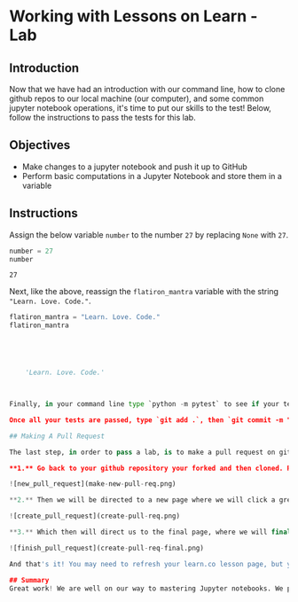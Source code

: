 
# Working with Lessons on Learn - Lab

## Introduction
Now that we have had an introduction with our command line, how to clone github repos to our local machine (our computer), and some common jupyter notebook operations, it's time to put our skills to the test! Below, follow the instructions to pass the tests for this lab.

## Objectives
* Make changes to a jupyter notebook and push it up to GitHub
* Perform basic computations in a Jupyter Notebook and store them in a variable

## Instructions

Assign the below variable `number` to the number `27` by replacing `None` with `27`.


```python
number = 27
number
```




    27



Next, like the above, reassign the `flatiron_mantra` variable with the string `"Learn. Love. Code."`. 


```python
flatiron_mantra = "Learn. Love. Code."
flatiron_mantra





    'Learn. Love. Code.'



Finally, in your command line type `python -m pytest` to see if your tests are passing. If you would like to see a more detailed test output, type `python -m pytest -vv` and it will show each test line by line with its name and whether you've passed or failed it. 

Once all your tests are passed, type `git add .`, then `git commit -m "finished lab and all tests are passing"`, and finally `git push`. 

## Making A Pull Request

The last step, in order to pass a lab, is to make a pull request on github. It's relatively straightforward and will become more natural and easy as you go through the course. Just follow the steps below:

**1.** Go back to your github repository your forked and then cloned. Remember we clicked on the github icon at the top of our learn lesson, then clicked fork, which then brings us to our forked repository. Once we are at the forked repo, click on the **`New Pull Request`** button. (You can optionally click the green `"Compare & pull request"` button.

![new_pull_request](make-new-pull-req.png)

**2.** Then we will be directed to a new page where we will click a green `Create pull request` button.

![create_pull_request](create-pull-req.png)

**3.** Which then will direct us to the final page, where we will finally commit our pull request by clicking `"Create pull request"` one more time. Feel free to update or add to your pull request message, but you can simply skip that step and submit the pull request. 

![finish_pull_request](create-pull-req-final.png)

And that's it! You may need to refresh your learn.co lesson page, but your light should be green and allow you to move on to the next lesson as long as you have passed the tests (which we made sure to do before creating our pull request)!

## Summary
Great work! We are well on our way to mastering Jupyter notebooks. We practiced reassigning variables, running cells, checking our outputs, and running our tests to get them to pass.
